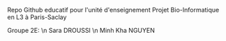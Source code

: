 Repo Github educatif pour l'unité d'enseignement Projet Bio-Informatique en L3 à Paris-Saclay

Groupe 2E: \n
Sara DROUSSI \n
Minh Kha NGUYEN
